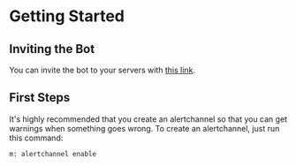 # Getting Started

## Inviting the Bot

You can invite the bot to your servers with [this link](https://discord.com/api/oauth2/authorize?client_id=738517864016773241&permissions=2146958847&scope=bot).

## First Steps

It's highly recommended that you create an alertchannel so that you can get warnings when something goes wrong. To create an alertchannel, just run this command:

```
m: alertchannel enable
```

